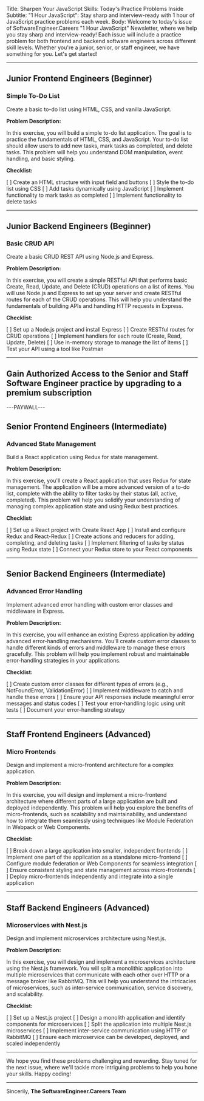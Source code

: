 Title: Sharpen Your JavaScript Skills: Today's Practice Problems Inside
Subtitle: "1 Hour JavaScript": Stay sharp and interview-ready with 1 hour of JavaScript practice problems each week.
Body:
Welcome to today's issue of SoftwareEngineer.Careers "1 Hour JavaScript" Newsletter, where we help you stay sharp and interview-ready! Each issue will include a practice problem for both frontend and backend software engineers across different skill levels. Whether you're a junior, senior, or staff engineer, we have something for you. Let's get started!

---

## Junior Frontend Engineers (Beginner)

### Simple To-Do List

Create a basic to-do list using HTML, CSS, and vanilla JavaScript.

**Problem Description:**

In this exercise, you will build a simple to-do list application. The goal is to practice the fundamentals of HTML, CSS, and JavaScript. Your to-do list should allow users to add new tasks, mark tasks as completed, and delete tasks. This problem will help you understand DOM manipulation, event handling, and basic styling.

**Checklist:**

[ ] Create an HTML structure with input field and buttons
[ ] Style the to-do list using CSS
[ ] Add tasks dynamically using JavaScript
[ ] Implement functionality to mark tasks as completed
[ ] Implement functionality to delete tasks

---

## Junior Backend Engineers (Beginner)

### Basic CRUD API

Create a basic CRUD REST API using Node.js and Express.

**Problem Description:**

In this exercise, you will create a simple RESTful API that performs basic Create, Read, Update, and Delete (CRUD) operations on a list of items. You will use Node.js and Express to set up your server and create RESTful routes for each of the CRUD operations. This will help you understand the fundamentals of building APIs and handling HTTP requests in Express.

**Checklist:**

[ ] Set up a Node.js project and install Express
[ ] Create RESTful routes for CRUD operations
[ ] Implement handlers for each route (Create, Read, Update, Delete)
[ ] Use in-memory storage to manage the list of items
[ ] Test your API using a tool like Postman

---


## Gain Authorized Access to the Senior and Staff Software Engineer practice by upgrading to a premium subscription

---PAYWALL---

## Senior Frontend Engineers (Intermediate)

### Advanced State Management

Build a React application using Redux for state management.

**Problem Description:**

In this exercise, you'll create a React application that uses Redux for state management. The application will be a more advanced version of a to-do list, complete with the ability to filter tasks by their status (all, active, completed). This problem will help you solidify your understanding of managing complex application state and using Redux best practices.

**Checklist:**

[ ] Set up a React project with Create React App
[ ] Install and configure Redux and React-Redux
[ ] Create actions and reducers for adding, completing, and deleting tasks
[ ] Implement filtering of tasks by status using Redux state
[ ] Connect your Redux store to your React components

---

## Senior Backend Engineers (Intermediate)

### Advanced Error Handling

Implement advanced error handling with custom error classes and middleware in Express.

**Problem Description:**

In this exercise, you will enhance an existing Express application by adding advanced error-handling mechanisms. You'll create custom error classes to handle different kinds of errors and middleware to manage these errors gracefully. This problem will help you implement robust and maintainable error-handling strategies in your applications.

**Checklist:**

[ ] Create custom error classes for different types of errors (e.g., NotFoundError, ValidationError)
[ ] Implement middleware to catch and handle these errors
[ ] Ensure your API responses include meaningful error messages and status codes
[ ] Test your error-handling logic using unit tests
[ ] Document your error-handling strategy

---

## Staff Frontend Engineers (Advanced)

### Micro Frontends

Design and implement a micro-frontend architecture for a complex application.

**Problem Description:**

In this exercise, you will design and implement a micro-frontend architecture where different parts of a large application are built and deployed independently. This problem will help you explore the benefits of micro-frontends, such as scalability and maintainability, and understand how to integrate them seamlessly using techniques like Module Federation in Webpack or Web Components.

**Checklist:**

[ ] Break down a large application into smaller, independent frontends
[ ] Implement one part of the application as a standalone micro-frontend
[ ] Configure module federation or Web Components for seamless integration
[ ] Ensure consistent styling and state management across micro-frontends
[ ] Deploy micro-frontends independently and integrate into a single application

---

## Staff Backend Engineers (Advanced)

### Microservices with Nest.js

Design and implement microservices architecture using Nest.js.

**Problem Description:**

In this exercise, you will design and implement a microservices architecture using the Nest.js framework. You will split a monolithic application into multiple microservices that communicate with each other over HTTP or a message broker like RabbitMQ. This will help you understand the intricacies of microservices, such as inter-service communication, service discovery, and scalability.

**Checklist:**

[ ] Set up a Nest.js project
[ ] Design a monolith application and identify components for microservices
[ ] Split the application into multiple Nest.js microservices
[ ] Implement inter-service communication using HTTP or RabbitMQ
[ ] Ensure each microservice can be developed, deployed, and scaled independently

---

We hope you find these problems challenging and rewarding. Stay tuned for the next issue, where we'll tackle more intriguing problems to help you hone your skills. Happy coding!

---

Sincerily,
**The SoftwareEngineer.Careers Team**